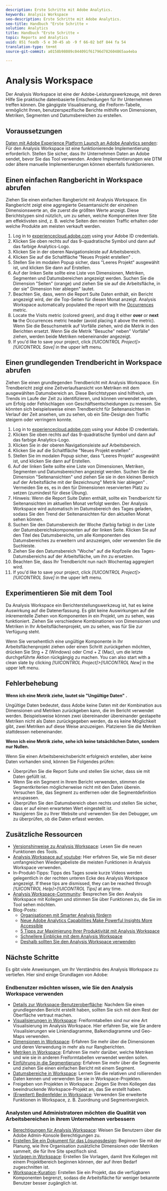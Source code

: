 ```yaml
---
description: Erste Schritte mit Adobe Analytics.
keywords: Analysis Workspace
seo-description: Erste Schritte mit Adobe Analytics.
seo-title: Handbuch "Erste Schritte «
solution: Analytics
title: Handbuch "Erste Schritte «
topic: Reports and Analytics
uuid: 851 feadb -5 e 30-45 ab -9 f 66-02 bdf 844 fa 54
translation-type: tm+mt
source-git-commit: a0158b98089c044091f61796d782604865aa4eba

---
```



# Analysis Workspace

Der Analysis Workspace ist eine der Adobe-Leistungswerkzeuge, mit deren Hilfe Sie praktische datenbasierte Entscheidungen für Ihr Unternehmen treffen können. Die gängigste Visualisierung, die Freiform-Tabelle, ermöglicht Ihnen, benutzerspezifische Berichte mithilfe von Dimensionen, Metriken, Segmenten und Datumsbereichen zu erstellen.

## Voraussetzungen

[Daten mit Adobe Experience Platform Launch an Adobe Analytics senden](../../implement/implement-with-launch/validate-publish-prod.md): Für den Analysis Workspace ist eine funktionierende Implementierung erforderlich. Stellen Sie sicher, dass Ihr Unternehmen Daten an Adobe sendet, bevor Sie das Tool verwenden. Andere Implementierungen wie DTM oder ältere manuelle Implementierungen können ebenfalls funktionieren.

## Einen einfachen Rangbericht in Workspace abrufen

Ziehen Sie einen einfachen Rangbericht mit Analysis Workspace. Ein Rangbericht zeigt eine aggregierte Gesamtansicht der einzelnen Dimensionswerte an, die zuerst die größten Werte anzeigt. Diese Berichtstypen sind nützlich, um zu sehen, welche Komponenten Ihrer Site am effektivsten sind, z. B. welche Seiten den meisten Traffic erhalten oder welche Produkte am meisten verkauft werden.

1. Log in to [experiencecloud.adobe.com](https://experiencecloud.adobe.com) using your Adobe ID credentials.
2. Klicken Sie oben rechts auf das 9-quadratische Symbol und dann auf das farbige Analytics-Logo.
3. Klicken Sie in der oberen Navigationsleiste auf Arbeitsbereich.
4. Klicken Sie auf die Schaltfläche "Neues Projekt erstellen" .
5. Stellen Sie im modalen Popup sicher, dass "Leeres Projekt" ausgewählt ist, und klicken Sie dann auf Erstellen.
6. Auf der linken Seite sollte eine Liste von Dimensionen, Metriken, Segmenten und Datumsbereichen angezeigt werden. Suchen Sie die Dimension "Seiten" (orange) und ziehen Sie sie auf die Arbeitsfläche, in der sie" Dimension hier ablegen" lautet.
7. Beachten Sie, dass, wenn die Report Suite Daten enthält, ein Bericht angezeigt wird, der die Top-Seiten für diesen Monat anzeigt. Analysis Workspace automatically populated the report with the [Occurrences](../../components/c-variables/c-metrics/metrics-occurrences.md) metric.
8. Locate the Visits metric (colored green), and drag it either **over** or **next to** the Occurrences metric header (avoid placing it above the metric). Wenn Sie die Besuchsmetrik auf Vorfälle ziehen, wird die Metrik in den Berichten ersetzt. Wenn Sie die Metrik "Besuche" neben" Vorfälle" ziehen, werden beide Metriken nebeneinander angezeigt.
9. If you'd like to save your project, click *[!UICONTROL Project]&gt;[!UICONTROL Save]* in the upper left menu.

## Einen grundlegenden Trendbericht in Workspace abrufen

Ziehen Sie einen grundlegenden Trendbericht mit Analysis Workspace. Ein Trendbericht zeigt eine Zeitverlaufsansicht von Metriken mit dem ausgewählten Datumsbereich an. Diese Berichtstypen sind hilfreich, um Trends im Laufe der Zeit zu identifizieren, und können verwendet werden, um Erfolg oder Fehlschlagen von Geschäftsentscheidungen zu messen. Sie könnten sich beispielsweise einen Trendbericht für Seitenansichten im Verlauf der Zeit ansehen, um zu sehen, ob ein Site-Design den Traffic steigern oder verringern konnte.

1. Log in to [experiencecloud.adobe.com](https://experiencecloud.adobe.com) using your Adobe ID credentials.
2. Klicken Sie oben rechts auf das 9-quadratische Symbol und dann auf das farbige Analytics-Logo.
3. Klicken Sie in der oberen Navigationsleiste auf Arbeitsbereich.
4. Klicken Sie auf die Schaltfläche "Neues Projekt erstellen" .
5. Stellen Sie im modalen Popup sicher, dass "Leeres Projekt" ausgewählt ist, und klicken Sie dann auf Erstellen.
6. Auf der linken Seite sollte eine Liste von Dimensionen, Metriken, Segmenten und Datumsbereichen angezeigt werden. Suchen Sie die Dimension "Seitenansichten" und ziehen Sie sie in den kleinen Bereich auf der Arbeitsfläche mit der Bezeichnung" Metrik hier ablegen" . Vermeiden Sie es, es in den für Dimensionen reservierten Platz zu setzen (zumindest für diese Übung).
7. Hinweis: Wenn die Report Suite Daten enthält, sollte ein Trendbericht für Seitenansichten im aktuellen Monat verfolgt werden. Der Analysis Workspace wird automatisch im Datumsbereich des Tages geladen, sodass Sie den Trend der Seitenansichten für den aktuellen Monat sehen können.
8. Suchen Sie den Datumsbereich der Woche (farbig farbig) in der Liste der Datumsbereichskomponenten auf der linken Seite. Klicken Sie auf den Titel des Datumsbereichs, um alle Komponenten des Datumsbereiches zu erweitern und anzuzeigen, oder verwenden Sie die Suchleiste.
9. Ziehen Sie den Datumsbereich "Woche" auf die Kopfzeile des Tages-Datumsbereichs auf der Arbeitsfläche, um ihn zu ersetzen.
10. Beachten Sie, dass Ihr Trendbericht nun nach Wochentag aggregiert wird.
11. If you'd like to save your project, click *[!UICONTROL Project]&gt;[!UICONTROL Save]* in the upper left menu.

## Experimentieren Sie mit dem Tool

Da Analysis Workspace ein Berichterstellungswerkzeug ist, hat es keine Auswirkung auf die Datenerfassung. Es gibt keine Auswirkungen auf die inkrementelle Ziehen von Komponenten in ein Projekt, um zu sehen, was funktioniert. Ziehen Sie verschiedene Kombinationen von Dimensionen und Metriken in Ihr Arbeitsflächenprojekt, um zu sehen, was für Sie zur Verfügung steht.

Wenn Sie versehentlich eine ungültige Komponente in Ihr Arbeitsflächenprojekt ziehen oder einen Schritt zurückgehen möchten, drücken Sie Strg + Z (Windows) oder Cmd + Z (Mac), um die letzte durchgeführte Aktion rückgängig zu machen. You can also start with a clean slate by clicking *[!UICONTROL Project]&gt;[!UICONTROL New]* in the upper left menu.

## Fehlerbehebung 

**Wenn ich eine Metrik ziehe, lautet sie "Ungültige Daten" .**

Ungültige Daten bedeutet, dass Adobe keine Daten mit der Kombination aus Dimensionen und Metriken zurückgeben kann, die im Bericht verwendet werden. Beispielsweise können zwei übereinander übereinander gestapelte Metriken nicht als Daten zurückgegeben werden, da es keine Möglichkeit gibt, zwei Metriken auf diese Weise anzuzeigen. Platzieren Sie die Metriken stattdessen nebeneinander.

**Wenn ich eine Metrik ziehe, sehe ich keine tatsächlichen Daten, sondern nur Nullen.**

Wenn Sie einen Arbeitsbereichsbericht erfolgreich erstellen, aber keine Daten vorhanden sind, können Sie Folgendes prüfen:

* Überprüfen Sie die Report Suite und stellen Sie sicher, dass sie mit Daten gefüllt ist.
* Wenn Sie ein Segment in Ihrem Bericht verwenden, stimmen die Segmentkriterien möglicherweise nicht mit den Daten überein. Versuchen Sie, das Segment zu entfernen oder die Segmentdefinition anzupassen.
* Überprüfen Sie den Datumsbereich oben rechts und stellen Sie sicher, dass er auf einen erwarteten Wert eingestellt ist.
* Navigieren Sie zu Ihrer Website und verwenden Sie den Debugger, um zu überprüfen, ob die Daten erfasst werden.

## Zusätzliche Ressourcen

* [Versionshinweise zu Analysis Workspace](../../analyze/analysis-workspace/new-features-in-analysis-workspace.md): Lesen Sie die neuen Funktionen des Tools.
* [Analysis Workspace auf youtube](https://www.youtube.com/playlist?list=PL2tCx83mn7GuNnQdYGOtlyCu0V5mEZ8sS): Hier erfahren Sie, wie Sie mit dieser umfangreichen Wiedergabeliste die meisten Funktionen in Analysis Workspace verwenden.
* In-Produkt-Tipps: Tipps des Tages sowie kurze Videos werden gelegentlich in der rechten unteren Ecke des Analysis Workspace angezeigt. If these tips are dismissed, they can be reached through *[!UICONTROL Help]&gt;[!UICONTROL Tips]* at any time.
* [Analysis Workspace-Community](https://forums.adobe.com/community/experience-cloud/analytics-cloud/analytics/analysis-workspace): Besprechen Sie den Analysis Workspace mit Kollegen und stimmen Sie über Funktionen zu, die Sie im Tool sehen möchten.
* Blog-Posts:
   * [Organisationen mit Smarter Analysis fördern](https://blogs.adobe.com/digitalmarketing/analytics/adobe-analytics-fall-2016-release-empowering-organizations-smarter-analysis/)
   * [Neue Adobe Analytics Capabilities Make Powerful Insights More Accessible](https://blogs.adobe.com/digitalmarketing/analytics/new-adobe-analytics-capabilities-make-powerful-insights-accessible/)
   * [5 Tipps zur Maximierung Ihrer Produktivität mit Analysis Workspace](https://blogs.adobe.com/digitalmarketing/analytics/5-tips-maximize-productivity-analysis-workspace/)
   * [Schnellere Einblicke mit dem Analysis Workspace](https://blogs.adobe.com/digitalmarketing/analytics/faster-insights-with-the-analysis-workspace/)
   * [Deshalb sollten Sie den Analysis Workspace verwenden](https://blogs.adobe.com/digitalmarketing/analytics/why-you-should-be-using-analysis-workspace-in-adobe-analytics/)

## Nächste Schritte

Es gibt viele Anweisungen, um Ihr Verständnis des Analysis Workspace zu vertiefen. Hier sind einige Grundlagen von Adobe:

### Endbenutzer möchten wissen, wie Sie den Analysis Workspace verwenden

* [Details zur Workspace-Benutzeroberfläche](../../analyze/analysis-workspace/build-workspace-project/t-freeform-project.md): Nachdem Sie einen grundlegenden Bericht erstellt haben, sollten Sie sich mit dem Rest der Oberfläche vertraut machen.
* [Visualisierungen in Workspace](visualizations/freeform-analysis-visualizations.md): Freiformtabellen sind nur eine Art Visualisierung im Analysis Workspace. Hier erfahren Sie, wie Sie andere Visualisierungen wie Liniendiagramme, Balkendiagramme und Geo-Maps verwenden.
* [Dimensionen in Workspace](../../analyze/analysis-workspace/components/dimensions/t-breakdown-fa.md): Erfahren Sie mehr über die Dimensionen und deren Verwendung in mehr als nur Rangberichten.
* [Metriken in Workspace](../../analyze/analysis-workspace/components/apply-create-metrics.md): Erfahren Sie mehr darüber, welche Metriken und wie sie in anderen Freiformtabellen verwendet werden sollen.
* [Einführung in die Segmentierung](../../analyze/analysis-workspace/components/t-freeform-project-segment.md): Erfahren Sie mehr über die Segmente und ziehen Sie einen einfachen Bericht mit einem Segment.
* [Datumsbereiche in Workspace](../../analyze/analysis-workspace/components/calendar-date-ranges/calendar.md): Lernen Sie die relativen und rollierenden Daten kennen und verwenden Sie sie in Workspace-Projekten.
* Freigeben von Projekten in Workspace: Zeigen Sie Ihren Kollegen das beeindruckende Workspace-Projekt an, das Sie erstellt haben.
* [(Erweitert) Bedienfelder in Workspace](c-panels/panels.md): Verwenden Sie erweiterte Funktionen in Workspace, z. B. Zuordnung und Segmentvergleich.

### Analysten und Administratoren möchten die Qualität von Arbeitsbereichen in ihrem Unternehmen verbessern

* [Berechtigungen für Analysis Workspace](https://marketing.adobe.com/resources/help/en_US/mcloud/admin_getting_started.html): Weisen Sie Benutzern über die Adobe Admin-Konsole Berechtigungen zu.
* [Erstellen Sie ein Dokument für das Lösungsdesign](../../implement/prepare/solution-design.md): Beginnen Sie mit der Planung, wie Ihre Organisation zusätzliche Dimensionen oder Metriken sammelt, die für Ihre Site spezifisch sind.
* [Vorlagen in Workspace](../../analyze/analysis-workspace/build-workspace-project/starter-projects.md): Erstellen Sie Vorlagen, damit Ihre Kollegen mit einem Projektbereich beginnen können, der auf ihren Bedarf zugeschnitten ist.
* [Workspace-Kuration](curate-share/curate.md): Erstellen Sie ein Projekt, das die verfügbaren Komponenten begrenzt, sodass die Arbeitsfläche für weniger bekannte Benutzer besser zugänglich ist.